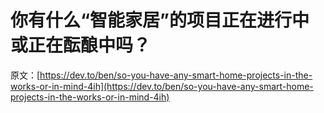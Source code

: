 # 你有什么“智能家居”的项目正在进行中或正在酝酿中吗？

原文：[https://dev.to/ben/so-you-have-any-smart-home-projects-in-the-works-or-in-mind-4ih](https://dev.to/ben/so-you-have-any-smart-home-projects-in-the-works-or-in-mind-4ih)